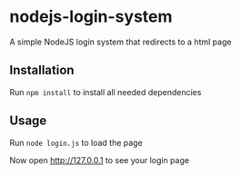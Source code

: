 # nodejs-login-system
A simple NodeJS login system that redirects to a html page

## Installation
Run `npm install` to install all needed dependencies

## Usage
Run `node login.js` to load the page

Now open http://127.0.0.1 to see your login page
